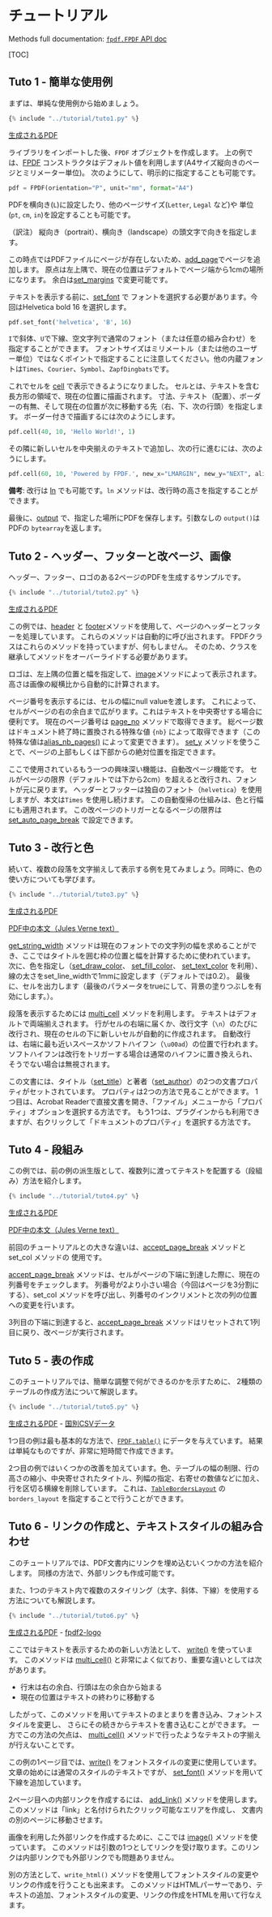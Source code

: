 # チュートリアル #

Methods full documentation: [`fpdf.FPDF` API doc](https://py-pdf.github.io/fpdf2/fpdf/fpdf.html#fpdf.fpdf.FPDF)

[TOC]

## Tuto 1 - 簡単な使用例 ##

まずは、単純な使用例から始めましょう。

```python
{% include "../tutorial/tuto1.py" %}
```

[生成されるPDF](https://github.com/py-pdf/fpdf2/raw/master/tutorial/tuto1.pdf)

ライブラリをインポートした後、`FPDF` オブジェクトを作成します。
上の例では、[FPDF](fpdf/fpdf.html#fpdf.fpdf.FPDF) コンストラクタはデフォルト値を利用します(A4サイズ縦向きのページとミリメーター単位)。
次のようにして、明示的に指定することも可能です。

```python
pdf = FPDF(orientation="P", unit="mm", format="A4")
```

PDFを横向き(`L`)に設定したり、他のページサイズ(`Letter`, `Legal` など)や
単位(`pt`, `cm`, `in`)を設定することも可能です。

（訳注） 縦向き（portrait）、横向き（landscape）の頭文字で向きを指定します。

この時点ではPDFファイルにページが存在しないため、[add_page](fpdf/fpdf.html#fpdf.fpdf.FPDF.add_page)でページを追加します。
原点は左上隅で、現在の位置はデフォルトでページ端から1cmの場所になります。
余白は[set_margins](fpdf/fpdf.html#fpdf.fpdf.FPDF.set_margins) で変更可能です。

テキストを表示する前に、[set_font](fpdf/fpdf.html#fpdf.fpdf.FPDF.set_font) で
フォントを選択する必要があります。今回はHelvetica bold 16 を選択します。

```python
pdf.set_font('helvetica', 'B', 16)
```

`I`で斜体、`U`で下線、空文字列で通常のフォント（または任意の組み合わせ）を指定することができます。
フォントサイズはミリメートル（または他のユーザー単位）ではなくポイントで指定することに注意してください。他の内蔵フォントは`Times`、`Courier`、`Symbol`、`ZapfDingbats`です。

これでセルを [cell](fpdf/fpdf.html#fpdf.fpdf.FPDF.cell) で表示できるようになりました。
セルとは、テキストを含む長方形の領域で、現在の位置に描画されます。
寸法、テキスト（配置）、ボーダーの有無、そして現在の位置が次に移動する先（右、下、次の行頭）を指定します。
ボーダー付きで描画するには次のようにします。

```python
pdf.cell(40, 10, 'Hello World!', 1)
```

その隣に新しいセルを中央揃えのテキストで追加し、次の行に進むには、次のようにします。

```python
pdf.cell(60, 10, 'Powered by FPDF.', new_x="LMARGIN", new_y="NEXT", align='C')
```

**備考**: 改行は [ln](fpdf/fpdf.html#fpdf.fpdf.FPDF.ln) でも可能です。`ln` メソッドは、改行時の高さを指定することができます。

最後に、[output](fpdf/fpdf.html#fpdf.fpdf.FPDF.output) で、指定した場所にPDFを保存します。引数なしの `output()`は PDFの `bytearray`を返します。

## Tuto 2 - ヘッダー、フッターと改ページ、画像 ##

ヘッダー、フッター、ロゴのある2ページのPDFを生成するサンプルです。

```python
{% include "../tutorial/tuto2.py" %}
```

[生成されるPDF](https://github.com/py-pdf/fpdf2/raw/master/tutorial/tuto2.pdf)

この例では、[header](fpdf/fpdf.html#fpdf.fpdf.FPDF.header) と
[footer](fpdf/fpdf.html#fpdf.fpdf.FPDF.footer)メソッドを使用して、ページのヘッダーとフッターを処理しています。
これらのメソッドは自動的に呼び出されます。
FPDFクラスはこれらのメソッドを持っていますが、何もしません。
そのため、クラスを継承してメソッドをオーバーライドする必要があります。

ロゴは、左上隅の位置と幅を指定して、[image](fpdf/fpdf.html#fpdf.fpdf.FPDF.image)メソッドによって表示されます。
高さは画像の縦横比から自動的に計算されます。

ページ番号を表示するには、セルの幅にnull valueを渡します。
これによって、セルがページの右の余白まで広がります。これはテキストを中央寄せする場合に便利です。
現在のページ番号は [page_no](fpdf/fpdf.html#fpdf.fpdf.FPDF.page_no) メソッドで取得できます。
総ページ数はドキュメント終了時に置換される特殊な値 `{nb}` によって取得できます（この特殊な値は[alias_nb_pages()](fpdf/fpdf.html#fpdf.fpdf.FPDF.alias_nb_pages) によって変更できます）。
[set_y](fpdf/fpdf.html#fpdf.fpdf.FPDF.set_y) メソッドを使うことで、ページの上部もしくは下部からの絶対位置を指定できます。

ここで使用されているもう一つの興味深い機能は、自動改ページ機能です。
セルがページの限界（デフォルトでは下から2cm）を超えると改行され、フォントが元に戻ります。
ヘッダーとフッターは独自のフォント（`helvetica`）を使用しますが、本文は`Times` を使用し続けます。
この自動復帰の仕組みは、色と行幅にも適用されます。
この改ページのトリガーとなるページの限界は [set_auto_page_break](fpdf/fpdf.html#fpdf.fpdf.FPDF.set_auto_page_break) で設定できます。


## Tuto 3 - 改行と色 ##

続いて、複数の段落を文字揃えして表示する例を見てみましょう。同時に、色の使い方についても学びます。

```python
{% include "../tutorial/tuto3.py" %}
```

[生成されるPDF](https://github.com/py-pdf/fpdf2/raw/master/tutorial/tuto3.pdf)

[PDF中の本文（Jules Verne text）](https://github.com/py-pdf/fpdf2/raw/master/tutorial/20k_c1.txt)

[get_string_width](fpdf/fpdf.html#fpdf.fpdf.FPDF.get_string_width) メソッドは現在のフォントでの文字列の幅を求めることができ、ここではタイトルを囲む枠の位置と幅を計算するために使われています。
次に、色を指定し（[set_draw_color](fpdf/fpdf.html#fpdf.fpdf.FPDF.set_draw_color)、 [set_fill_color](fpdf/fpdf.html#fpdf.fpdf.FPDF.set_fill_color)、 
[set_text_color](fpdf/fpdf.html#fpdf.fpdf.FPDF.set_text_color) を利用）、 
線の太さをset_line_widthで1mmに設定します（デフォルトでは0.2）。
最後に、セルを出力します（最後のパラメータをtrueにして、背景の塗りつぶしを有効にします。）。

段落を表示するためには [multi_cell](fpdf/fpdf.html#fpdf.fpdf.FPDF.multi_cell) メソッドを利用します。
テキストはデフォルトで両端揃えされます。
行がセルの右端に届くか、改行文字（`\n`）のたびに改行され、現在のセルの下に新しいセルが自動的に作成されます。
自動改行は、右端に最も近いスペースかソフトハイフン（`\u00ad`）の位置で行われます。
ソフトハイフンは改行をトリガーする場合は通常のハイフンに置き換えられ、そうでない場合は無視されます。

この文書には、タイトル（[set_title](fpdf/fpdf.html#fpdf.fpdf.FPDF.set_title)）と著者（[set_author](fpdf/fpdf.html#fpdf.fpdf.FPDF.set_author)）の2つの文書プロパティがセットされています。
プロパティは2つの方法で見ることができます。
1つ目は、Acrobat Readerで直接文書を開き、「ファイル」メニューから「プロパティ」オプションを選択する方法です。
もう1つは、プラグインからも利用できますが、右クリックして「ドキュメントのプロパティ」を選択する方法です。

## Tuto 4 - 段組み ##

この例では、前の例の派生版として、複数列に渡ってテキストを配置する（段組み）方法を紹介します。

```python
{% include "../tutorial/tuto4.py" %}
```

[生成されるPDF](https://github.com/py-pdf/fpdf2/raw/master/tutorial/tuto4.pdf)

[PDF中の本文（Jules Verne text）](https://github.com/py-pdf/fpdf2/raw/master/tutorial/20k_c1.txt)

前回のチュートリアルとの大きな違いは、[accept_page_break](fpdf/fpdf.html#fpdf.fpdf.FPDF.accept_page_break) メソッドと set_col メソッドの 使用です。

[accept_page_break](fpdf/fpdf.html#fpdf.fpdf.FPDF.accept_page_break) メソッドは、セルがページの下端に到達した際に、現在の列番号をチェックします。
列番号が2より小さい場合（今回はページを3分割にする）、set_col メソッドを呼び出し、列番号のインクリメントと次の列の位置への変更を行います。

3列目の下端に到達すると、[accept_page_break](fpdf/fpdf.html#fpdf.fpdf.FPDF.accept_page_break) メソッドはリセットされて1列目に戻り、改ページが実行されます。

## Tuto 5 - 表の作成 ##

このチュートリアルでは、簡単な調整で何ができるのかを示すために、
2種類のテーブルの作成方法について解説します。

```python
{% include "../tutorial/tuto5.py" %}
```

[生成されるPDF](https://github.com/py-pdf/fpdf2/raw/master/tutorial/tuto5.pdf) -
[国別CSVデータ](https://github.com/py-pdf/fpdf2/raw/master/tutorial/countries.txt)

1つ目の例は最も基本的な方法で、[`FPDF.table()`](https://py-pdf.github.io/fpdf2/Tables.html) にデータを与えています。
結果は単純なものですが、非常に短時間で作成できます。

2つ目の例ではいくつかの改善を加えています。色、テーブルの幅の制限、行の高さの縮小、中央寄せされたタイトル、列幅の指定、右寄せの数値などに加え、行を区切る横線を削除しています。
これは、[`TableBordersLayout`](https://py-pdf.github.io/fpdf2/fpdf/enums.html#fpdf.enums.TableBordersLayout) の `borders_layout` を指定することで行うことができます。

## Tuto 6 - リンクの作成と、テキストスタイルの組み合わせ ##

このチュートリアルでは、PDF文書内にリンクを埋め込むいくつかの方法を紹介します。
同様の方法で、外部リンクも作成可能です。

また、1つのテキスト内で複数のスタイリング（太字、斜体、下線）を使用する方法についても解説します。

```python
{% include "../tutorial/tuto6.py" %}
```

[生成されるPDF](https://github.com/py-pdf/fpdf2/raw/master/tutorial/tuto6.pdf) -
[fpdf2-logo](https://raw.githubusercontent.com/py-pdf/fpdf2/master/docs/fpdf2-logo.png)

ここではテキストを表示するための新しい方法として、 [write()](https://py-pdf.github.io/fpdf2/fpdf/fpdf.html#fpdf.fpdf.FPDF.write) を使っています。
このメソッドは [multi_cell()](https://py-pdf.github.io/fpdf2/fpdf/fpdf.html#fpdf.fpdf.FPDF.multi_cell) と非常によく似ており、重要な違いとしては次があります。

- 行末は右の余白、行頭は左の余白から始まる
- 現在の位置はテキストの終わりに移動する

したがって、このメソッドを用いてテキストのまとまりを書き込み、フォントスタイルを変更し、
さらにその続きからテキストを書き込むことができます。
一方でこの方法の欠点は、 [multi_cell()](https://py-pdf.github.io/fpdf2/fpdf/fpdf.html#fpdf.fpdf.FPDF.multi_cell) メソッドで行ったようなテキストの字揃えが行えないことです。

この例の1ページ目では、[write()](https://py-pdf.github.io/fpdf2/fpdf/fpdf.html#fpdf.fpdf.FPDF.write) をフォントスタイルの変更に使用しています。文章の始めには通常のスタイルのテキストですが、 [set_font()](https://py-pdf.github.io/fpdf2/fpdf/fpdf.html#fpdf.fpdf.FPDF.set_font) メソッドを用いて下線を追加しています。

2ページ目への内部リンクを作成するには、
 [add_link()](https://py-pdf.github.io/fpdf2/fpdf/fpdf.html#fpdf.fpdf.FPDF.add_link)
 メソッドを使用します。
 このメソッドは「link」と名付けられたクリック可能なエリアを作成し、
 文書内の別のページに移動させます。

画像を利用した外部リンクを作成するために、ここでは
 [image()](https://py-pdf.github.io/fpdf2/fpdf/fpdf.html#fpdf.fpdf.FPDF.image)
 メソッドを使っています。
このメソッドは引数の1つとしてリンクを受け取ります。このリンクは内部リンクでも外部リンクでも問題ありません。

別の方法として、`write_html()` メソッドを使用してフォントスタイルの変更やリンクの作成を行うことも出来ます。
このメソッドはHTMLパーサーであり、テキストの追加、フォントスタイルの変更、リンクの作成をHTMLを用いて行なえます。
